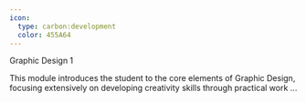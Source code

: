 ```yaml
---
icon:
  type: carbon:development
  color: 455A64
---
```

Graphic Design 1

This module introduces the student to the core elements of Graphic Design, focusing extensively on developing creativity skills through practical work ... 
